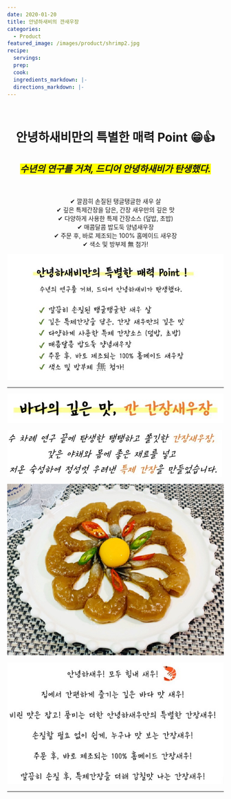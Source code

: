 ```yaml
---
date: 2020-01-20
title: 안녕하새비의 깐새우장
categories:
  - Product 
featured_image: /images/product/shrimp2.jpg
recipe:
  servings:
  prep:
  cook:
  ingredients_markdown: |-
  directions_markdown: |-
---
```

<br>
<center>
<h1>안녕하새비만의 특별한 매력 Point &#x1F601;&#x1F44D;</h1>
<h2><span style= "background-color: yellow; font-style: italic;"><b>수년의 연구를 거쳐, 드디어 안녕하새비가 탄생했다.</b></span></h2><br>
<br>&#x2714; 깔끔히 손질된 탱글탱글한 새우 살<br>  
&#x2714; 깊은 특제간장을 담은, 간장 새우만의 깊은 맛<br>  
&#x2714; 다양하게 사용한 특제 간장소스 (덮밥, 초밥)<br>
&#x2714; 매콤달콤 밥도둑 양념새우장<br>
&#x2714; 주문 후, 바로 제조되는 100% 홈메이드 새우장<br>
&#x2714; 색소 및 방부제 &#28961; 첨가!<br>
</center>

![product](/images/product/point.JPG)

---

![ganjang](/images/product/text1.JPG)

![ganjang](/images/product/text2.JPG)

![ganjang](/images/product/gan1.jpg)

![ganjang](/images/product/text3.JPG)

---
